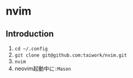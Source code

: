 # nvim

## Introduction

1. `cd ~/.config`
2. `git clone git@github.com:taiwork/nvim.git`
3. `nvim`
4. neovim起動中に`:Mason`
